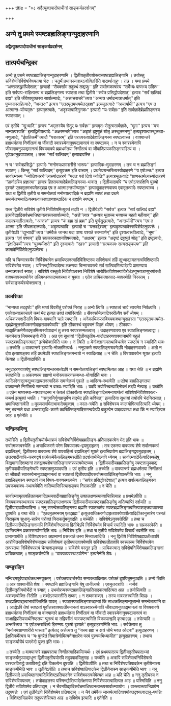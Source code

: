 +++
title = "०८ अद्वैत्युक्तपादोपाधीनां साङ्कर्यप्रदर्शनम्"

+++


## अन्ये तु प्रथमे स्पष्टब्रह्मलिङ्गान्युदाहरणानि

**अद्वैत्युक्तपादोपाधीनां साङ्कर्यप्रदर्शनम्**

## **तात्पर्यचन्द्रिका**

अन्ये तु प्रथमे स्पष्टब्रह्मलिङ्गान्युदाहरणानि । द्वितीयतृतीययोस्त्वस्पष्टब्रह्मलिङ्गानि । तयोस्तु सविशेषनिर्विशेषविषयतया भेदः । चतुर्थे प्रधानस्याशब्दत्वोक्तिरिति पादार्थानाहुः । तन्न । यथा प्रथमे ‘‘अन्तस्तद्धर्मोपदेशात्’’ इत्यादौ ‘‘सैवर्क्साम तदुक्थं तद्यजुः’’ इति सर्वात्मकत्वस्य ‘‘सर्वेभ्यः पाप्मभ्य उदितः’’ इति सर्वपाप-राहित्यस्य च ब्रह्मलिङ्गस्य स्पष्टता तथा द्वितीये ‘‘सर्वत्र प्रसिद्धोपदेशात्’’ इत्यत्र ‘‘सर्वं खल्विदं ब्रह्म’’ इति जीवेष्वयुक्तस्य सार्वात्म्यादेः, ‘‘अत्ताचराचरे’’त्यत्र ‘‘अन्यत्र धर्मादन्यत्राधर्मात्’’ इति पुण्यपापराहित्यादेः, ‘‘अन्तरः’’ इत्यत्र ‘‘एतदमृतमभयमेतद्ब्रह्म’’ इत्यमृतत्वादेः ‘‘अन्तर्यामी’’ इत्यत्र ‘‘एष त आत्मान्त-र्याम्यमृतः’’ इत्यमृतत्वादेः, ‘‘अदृश्यत्वादिगुणकः’’ इत्यादौ ‘‘यः सर्वज्ञः’’ इति सार्वज्ञादेर्ब्रह्मलिङ्गस्य स्पष्टत्वात् ।

एवं तृतीये ‘‘द्युभ्वादि’’ इत्यत्र ‘‘अमृतस्यैष सेतुर् यः सर्वज्ञः’’ इत्यमृत-सेतुत्वसार्वज्ञादेः, ‘‘भूमा’’ इत्यत्र ‘‘यत्र नान्यत्पश्यति’’ इत्यद्वितीयत्वादेः ‘‘अक्षरमम्बरे’’त्यत्र ‘‘अदृष्टं द्रष्ट्रश्रुतं श्रोतृ अस्थूलमनणु’’ इत्यदृश्यत्वास्थूलत्वा-नणुत्वादेः, ‘‘ईक्षतिकर्मे’’त्यादौ ‘‘परात्परम्’’ इति परात्परत्वादेर्ब्रह्मलिङ्गस्य स्पष्टत्वाच्च । वाक्यान्तरे ब्रह्मधर्मतया निर्णीतत्वं वा जीवादौ स्वारस्येनानुपपद्यमानत्वं वा स्पष्टत्वम् । न च स्वारस्येनापि जीवादावनुपपद्यमानत्वं विषयवाक्ये ब्रह्मधर्मतया निर्णीतत्वं वा जीवादिप्रापकलिङ्गराहित्यं वा । पूर्वपक्षानुदयापातात् । तच्च ‘‘सर्वं खल्विदम्’’ इत्यादावस्ति ।

न च ‘‘सर्वत्रप्रसिद्धेः’’ इत्यादेः ‘‘मनोमयःप्राणशरीरो भारूपः’’ इत्यादिक-मुदाहरणम् । तत्र च न ब्रह्मलिङ्गं स्पष्टम् । किन्तु ‘‘सर्वं खल्विदम्’’ इत्युपक्रम इति वाच्यम् । प्रथमेऽप्यन्तरित्यस्योदाहरणे ‘‘य एषोऽन्तः’’ इत्यत्र सार्वात्म्यस्य ‘‘ज्योतिश्चरणे’’त्यस्योदाहरणे ‘‘यदतः परो दिवो ज्योतिः’’ इत्यत्रामृतत्वादेः ‘‘प्राणस्तथेत्यस्योदाहरणे ‘‘प्राणोऽस्मि प्रज्ञात्मा’’ इत्यत्र हिततमत्वादेर्ब्रह्मलिङ्गस्या-भावात् । द्वितीयादावपि ‘‘य एषोऽन्तरक्षिणि पुरुषो दृश्यते एतदमृतमभयमेतद्ब्रह्म एष त आत्माऽन्तर्याम्यमृतः’’ इत्याद्युदाहरणवाक्य एवामृतत्वादेः स्पष्टत्वाच्च । यथा च द्वितीये तृतीये च समन्वेतव्यं मनोमयत्वादिकं न ब्रह्मणि स्पष्टं तथा प्रथमे समन्वेतव्यमादित्यस्थत्वाकाशप्राणशब्दादिकं न ब्रह्मणि स्पष्टम् ।

यच्च द्वितीये सविशेषं तृतीये निर्विशेषमित्युक्तं तदपि न । द्वितीयेऽपि ‘‘सर्वत्र’’ इत्यत्र ‘‘सर्वं खल्विदं ब्रह्म’’ इत्यविद्यादिसर्वभ्रमाधिष्ठानत्वरूपसार्वात्म्यादेः, ‘‘अत्ते’’त्यत्र ‘‘अन्यत्र भूताच्च भव्याच्च महतो महीयान्’’ इति कालत्रयातीतत्वादेः, ‘‘अन्तरः’’ इत्यत्र ‘‘कं ब्रह्म खं ब्रह्म’’ इति पूर्णसुखत्वादेः, ‘‘अन्तर्यामी’’त्यत्र ‘‘एष त आत्मा’’इति जीवतादात्म्यादेः, ‘‘अदृश्यत्वादि’’ इत्यादौ च ‘‘यत्तदद्रेश्यम्’’ इत्यदृश्यत्वादेस्सविशेषेऽनुपपत्तेः । तृतीयेऽपि ‘‘द्युभ्वादी’’त्यत्र ‘‘तमेवैकं जानथ यदा पश्यः पश्यते रुक्मवर्णम्’’ इति दृश्यत्वरूपित्वादेः, ‘‘भूमा’’ इत्यत्र ‘‘एवं पश्यन्’’ इति सप्रकारकज्ञानविषयत्वादेः, ‘‘अक्षरम्’’ इत्यत्र ‘‘अदृष्टं द्रष्ट्रश्रुतं श्रोतृ’’ इति द्रष्टृत्वादेः, ‘‘ईक्षतिकर्मे’’त्यत्र ‘‘पुरुषमीक्षते’’ इति दृश्यत्वादेः ‘‘दहरः’’ इत्यादौ ‘‘सत्यकामः सत्यसङ्कल्पः’’ इति कामादेर्निर्विशेषेऽनुपपत्तेश्च ।

यदि च चिन्मात्रस्यैव निर्विशेषत्वेन भ्रमाधिष्ठानत्वादिविशिष्टस्य सविशेषत्वं तर्हि द्युभ्वाद्यायतनत्वविशिष्टमपि सविशेषमेव स्यात् । यस्मिन्द्यौरित्यादेश्च लक्षणया चिन्मात्रपरत्वे सर्वं खल्विदमित्यादेरपि प्रामाण्याय तन्मात्रपरत्वं स्यात् । सविशेषे वस्तुतो निर्विशेषत्वस्य निर्विशेषे चारोपितविशेषस्याविरोधेऽप्युभयत्राप्युभयोक्तौ वाक्यव्यवस्थायोगेन तन्निबन्धनपादव्यवस्था न युक्ता । एतेन प्रायिकत्वात्पाद-व्यवस्थेति निरस्तम् । सर्वसाङ्कर्यस्योक्तत्वात् ।

### **प्रकाशिका**

‘‘नान्यथा तददृष्टेः’’ इति भाष्यं विवरीतुं परोक्तं निराह ॥ अन्ये त्विति ॥ स्पष्टत्वं चाग्रे स्वयमेव निर्वक्ष्यति । एकोपाध्याक्रान्तत्वे कथं भेद इत्यत उक्तं तयोस्त्विति ॥ सैवर्क्सामेत्यादिपररीत्यैव सर्वं ध्येयम् । अधिकरणशरीराणि विषय-वाक्यानि चाग्रे स्पष्टानि । अनेकाधिकरणविषयवाक्यान्युदाहरता ‘‘एतदमृतमभयमेत-द्ब्रह्मेत्युत्तराधिकरणोदाहृतवाक्येष्वपि’’ इति टीकास्थं बहुवचनं विवृतं ध्येयम् । टीकाया-माद्यातिक्रमेणैतदमृतमित्यस्योपादानं तु तस्य स्वपरसम्मतत्वात् । उदाहरणवाक्य एव स्पष्टलिङ्गसत्वाद्वा । नत्वनेकत्र नियमभङ्गो नेति । अत एव सुधायां ‘‘द्वितीयतृतीय-पादोदाहरणवाक्यानामपि बहुलं स्पष्टब्रह्मलिङ्गत्वात्’’ इत्येवोक्तमिति भावः । न त्विति ॥ येनोक्तानामतथाविधत्वेन स्पष्टत्वं न स्यादिति भावः ॥ तच्चेति ॥ वाक्यान्तरे इत्यादि-नोक्तमित्यर्थः । ननूपक्रमे स्पष्टलिङ्गश्रवणेऽपि नोदाहरणवाक्ये । अतो न दोष इत्याशङ्क्य तर्हि प्रथमेऽपि स्पष्टलिङ्गसमन्वयो न स्यादित्याह ॥ न चेति ॥ विषयवाक्येन श्रूयत इत्यपि नेत्याह ॥ द्वितीयादाविति ॥

ननूदाहरणवाक्येषु स्पष्टलिङ्गान्तरसत्त्वेऽपि न समन्वेतव्यलिङ्गं स्पष्टमित्यत आह ॥ यथा चेति ॥ न ब्रह्मणि स्पष्टमिति ॥ अकरणस्य ब्रह्मणो मनोरूपकरणसम्बन्धा-योगादिति भावः । आदिपदेनात्तृत्वद्युभ्वाद्यायतनत्वादिकं समन्वेतव्यं गृह्यते ॥ आदित्य-स्थत्वेति ॥ एतेषां ब्रह्मलिङ्गतया वाक्यान्तरे निर्णीतत्वे समन्वयो न वाच्यः स्यादिति भावः । यदपि तयोस्त्वित्यादिनोक्तं तदपि नेत्याह ॥ यच्चेति ॥ एतेन भाष्यस्था-न्यथाशब्दस्य न केवलं टीकारीत्या स्पष्टलिङ्गादिसमन्वयार्थत्वं सविशेषनिर्विशेषपरत्व-मप्यर्थ इत्युक्तं भवति । ‘‘सगुणनिर्गुणप्राचुर्येण तद्भेद इति कश्चित्’’ इत्यादिना सुधायां तयोरपि भेदनिरासात् । भ्रमाधिष्ठानत्वेति ॥ मुख्यसर्वाभेदाभावादेवमुक्तम् ॥ काल-त्रयेति ॥ सविशेषस्य कालयोगित्वादित्यादि ध्येयम् । ननु भवन्मते यथा अन्तराद्यधि-करणे क्वचिल्लिङ्गादिसमन्वयेऽपि बाहुल्येन पादव्यवस्था तथा किं न स्यादित्यत आह ॥ एतेनेति ॥

### **चन्द्रिकाबिन्दु**

तयोरिति ॥ द्वितीयतृतीययोर्यथाक्रमं सविशेषनिर्विशेषब्रह्मलिङ्ग-प्रतिपादकत्वेन भेद इति भावः ॥ सर्वात्मकत्वस्येति ॥ अत्राधिकरणे परेण विषयवाक्य-द्वयमुदाहृतम् । तत्र एकस्य वाक्यस्य शेषे सर्वात्मकत्वं ब्रह्मलिङ्गं, द्वितीयस्य वाक्यस्य शेषे पापराहित्यं ब्रह्मलिङ्गं श्रूयते इत्यभिप्रायेण ब्रह्मलिङ्गद्वयमुदाहृतम् । उत्तरपादीयाधि-करणद्वये प्रत्येकमेकैकलिङ्गमस्तीति प्रदर्शनार्थमित्यपि ध्येयम् । सार्वात्म्यादेरित्यादिस्थलेषु विद्यमानादिशब्दानां तत्तद्वाक्यशेषगतलिङ्गान्तरपरत्वमेष्टव्यम् । द्वितीयपादीयब्रह्मलिङ्गेषु स्पष्टतामुपपाद्य तृतीयपादीयलिङ्गेष्वपि स्पष्टतामुपपादयति ॥ एवं तृतीय इति ॥ तच्चेति ॥ वाक्यान्तरे ब्रह्मधर्मतया निर्णीतत्वं वा जीवादौ स्वारस्येनानुपपद्यमानत्वं वा स्पष्टत्वं द्वितीयपादीयसर्वात्मत्वादिलिङ्गेष्वस्तीति भावः । ननु ब्रह्मलिङ्गस्य स्पष्टत्वं नाम विषय-वाक्यस्थत्वमेव । ‘‘सर्वत्र प्रसिद्धोपदेशात्’’ इत्यत्र सर्वात्मत्वलिङ्गस्य उपक्रमवाक्य-स्थत्वमेवेति नातिव्याप्तिरित्याशङ्क्य निराकरोति ॥ न चेति ॥

सार्वात्म्यामृतत्वहिततमत्वादिप्रथमपादीयब्रह्मलिङ्गेषु उक्तलक्षणस्याव्याप्तिरित्याह ॥ प्रथमेऽपीति ॥ विषयवाक्यस्थत्वस्य स्पष्टब्रह्मलिङ्गलक्षणस्य द्वितीयपादीयास्पष्टब्रह्मलिङ्गेषु अतिव्याप्तिं दर्शयति ॥ द्वितीयादावपीत्यादिना ॥ ननु समन्वेतव्यलिङ्गस्य ब्रह्मणि स्पष्टत्वमेव स्पष्टब्रह्मलिङ्गत्वमित्याशङ्क्याव्याप्त्या दूषयति ॥ यथा चेति ॥ ‘‘एतदमृतमभयम् एतद्ब्रह्म’’ इत्युत्तराधिकरणोदाहृतवाक्येष्वपीत्यादिटीकानुसारेण परमतं निराकृत्य सुधानु-सारेण परोक्तं निराकर्तुमनुवदति ॥ यच्चेति । सविशेषेऽनुपपत्तेरिति ॥ तथा च द्वितीयपादीयलिङ्गानामपि निर्विशेषनिष्ठतया द्वितीयेऽपि निर्विशेषमेव विचार्यं स्यादिति भावः ॥ सप्रकारकेति ॥ एवमित्यनेन प्रकारसमर्पणादिति भावः ॥ निर्विशेष इति ॥ तथा च तृतीये सविशेषमेव विचार्यं भवतीति भावः ॥ प्रामाण्यायेति ॥ विशिष्टपरत्व अप्रामाण्यं प्रसज्यते तस्य मिथ्यात्वादिति । ननु द्वितीये निर्विशेषब्रह्मप्रतीतावपि आरोपितसविशेषविशेषमादाय सविशेषत्वं तृतीयपादवाक्येष्वपि सविशेषप्रतीतावपि स्वरूपस्य निर्विशेषत्वेन तत्परतया निर्विशेषपरत्वं चेत्याशङ्क्याह ॥ सविशेषे वस्तुत इति ॥ प्रायिकत्वात् सविशेषनिर्विशेषब्रह्मलिङ्गानां प्रायिकत्वात् ॥ साङ्कर्यस्येति ॥ ‘‘वाक्यव्यवस्थाऽयोगेन’’ इत्यनेनेति शेषः ।

### **पाण्डुरङ्गि**

नन्विदमपूर्वपादार्थकथनमयुक्तम् । परोक्तपादार्थस्यैव सम्यक्त्वादित्यतः परोक्तं दूषयितुमनुवदति ॥ अन्ये त्विति ॥ अत्र वाक्यानीति शेषः । स्पष्टानि ब्रह्मलिङ्गानि येषु तानीत्यर्थः । एवमुत्तरत्रापि । नन्वेवं द्वितीयतृतीययोर्भेदो न स्यात् । उभयोरप्यस्पष्टब्रह्मलिङ्गप्रतिपादकत्वादित्यत आह ॥ तयोस्त्विति ॥ अशब्दत्वोक्ति-रितीति ॥ शब्दोऽस्यास्तीति शब्दम् । न शब्दमशब्दम् । तस्य भावस्तत्त्वमिति विग्रहः । शब्दप्रतिपाद्यत्वाभावोक्तिरिति यावत् । स्पष्टास्पष्टलिङ्गशब्दाभ्यां किं साधकलिङ्गान्युच्यन्ते समन्वेतव्यानि वा । आद्येऽपि तेषां स्पष्टत्वं पूर्वोत्तरवाक्यप्रतीयमानत्वं वाऽस्वारस्येनापि जीवादावनुपपद्यमानत्वं वा विषयवाक्ये ब्रह्मधर्मतया निर्णीतत्वं वा वाक्यान्तरे ब्रह्मधर्मतया निर्णीतत्वं वा जीवादौ स्वारस्येनानुपपद्यमानत्वं वा साक्षाद्विप्रतिपन्नार्थनिष्ठतया श्रुतत्वं वा तद्विपरीतं चास्पष्टत्वमिति विकल्पान्हृदि कृत्वाऽऽह ॥ तन्नेत्यादि ॥ अन्तरित्यत्र ‘‘य एषोऽन्तरादित्ये हिरण्मयः पुरुषो दृश्यते’’ इत्युदाहरणमिति भावः । सर्वत्रेत्यत्र तु ‘‘मनोमयःप्राणशरीरो भारूपः’’ इत्येतद् अत्तेत्यत्र तु ‘‘यस्य ब्रह्म च क्षत्रं चोभे भवत ओदनः’’ इत्युदाहरणम् । ईक्षतिकर्मेत्यत्र च ‘‘यः पुनरेतं त्रिमात्रेणोमित्यनेनाक्षरेण परमं पुरुषमभिध्यायीत’’ इत्युदाहरणम् । तथाच साङ्कर्यान्नैवं पादभेदो युक्त इति भावः ।

॥ तच्चेति ॥ वाक्यान्तरे ब्रह्मपरतया निर्णीतत्वादिकमित्यर्थः । एवं प्रथमपादस्य द्वितीयतृतीयपादाभ्यां साङ्कर्यमुपपाद्याधुना द्वितीयतृतीययोरपि तदुपपादयितुमाह ॥ यच्चेति ॥ अत्रापि सविशेषत्वनिर्विशेषत्वे परस्परविरुद्धे उताविरुद्धे इति विकल्पेन दूषयति ॥ द्वितीयेऽपीति ॥ तथा च निर्विशेषप्रतिपादकेन तृतीयेनास्य साङ्कर्यमिति भावः ॥ तृतीयेऽपीति ॥ तथाच सविशेषप्रतिपादकेन द्वितीयेनास्य साङ्कर्यमिति भावः । ननु द्वितीयपादे भ्रमाधिष्ठानत्वादिविशिष्टप्रतिपादनेन सविशेषपरत्वमेवेत्यत आह ॥ यदि चेति ॥ ननु तृतीयस्य न सविशेषविषयत्वम् । तत्रोदाहृतस्य यस्मिन्द्यौरित्यादेर्लक्षणया निर्विशेषपरत्वादित्यत आह ॥ यस्मिन्निति ॥ ननु द्वितीये सविशेषमेव प्रतिपाद्यम् । न चैवमविद्यादिसर्वभ्रमाधिष्ठानत्वरूपसार्वात्म्यायोगः । वास्तवरूपाभिप्रायेण तदुपपत्तेः । एवं तृतीयेऽपि निर्विशेषमेव प्रतिपाद्यम् । न चैवं तमेवैकं जानथेत्यादिवाक्योक्तदृश्यत्वाद्यनु-पपत्तिः । विशिष्टाभिप्रायेण तदुपपत्तेरित्यत आह ॥ सविशेष इत्यादि ॥ एतेनेति ॥

